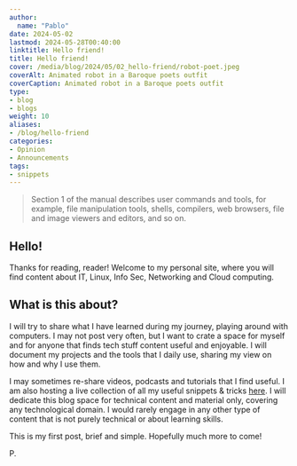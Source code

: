 ```yaml
---
author:
  name: "Pablo"
date: 2024-05-02
lastmod: 2024-05-28T00:40:00
linktitle: Hello friend!
title: Hello friend!
cover: /media/blog/2024/05/02_hello-friend/robot-poet.jpeg
coverAlt: Animated robot in a Baroque poets outfit
coverCaption: Animated robot in a Baroque poets outfit
type:
- blog
- blogs
weight: 10
aliases:
- /blog/hello-friend
categories:
- Opinion
- Announcements
tags:
- snippets
---
```


> Section 1 of the manual describes user commands and tools, for
>       example, file manipulation tools, shells, compilers, web
>       browsers, file and image viewers and editors, and so on.

## Hello!

Thanks for reading, reader! Welcome to my personal site, where you will find content about IT, Linux, Info Sec, Networking and Cloud computing. 


## What is this about?

I will try to share what I have learned during my journey, playing around with computers. I may not post very often, but I want to crate a space for myself and for anyone that finds tech stuff content useful and enjoyable. I will document my projects and the tools that I daily use, sharing my view on how and why I use them.

I may sometimes re-share videos, podcasts and tutorials that I find useful. I am also hosting a live collection of all my useful snippets & tricks [here](https://github.com/dsapab/wizardly-snippets). I will dedicate this blog space for technical content and material only, covering any technological domain. I would rarely engage in any other type of content that is not purely technical or about learning skills.

This is my first post, brief and simple. Hopefully much more to come!

P.


